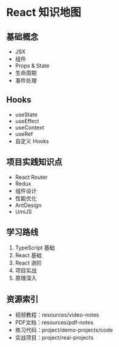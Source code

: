 # React 知识地图

## 基础概念
- JSX
- 组件
- Props & State
- 生命周期
- 事件处理

## Hooks
- useState
- useEffect
- useContext
- useRef
- 自定义 Hooks

## 项目实践知识点
- React Router
- Redux
- 组件设计
- 性能优化
- AntDesign
- UmiJS

## 学习路线
1. TypeScript 基础
2. React 基础
3. React 进阶
4. 项目实战
5. 原理深入

## 资源索引
- 视频教程：resources/video-notes
- PDF文档：resources/pdf-notes
- 练习代码：project/demo-projects/code
- 实战项目：project/real-projects 